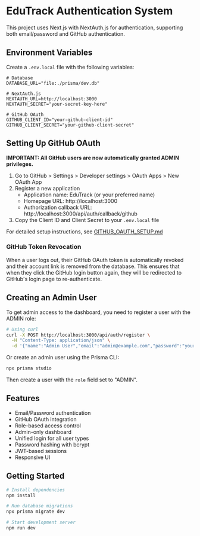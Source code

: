 # EduTrack Authentication System

This project uses Next.js with NextAuth.js for authentication, supporting both email/password and GitHub authentication.

## Environment Variables

Create a `.env.local` file with the following variables:

```env
# Database
DATABASE_URL="file:./prisma/dev.db"

# NextAuth.js
NEXTAUTH_URL=http://localhost:3000
NEXTAUTH_SECRET="your-secret-key-here"

# GitHub OAuth
GITHUB_CLIENT_ID="your-github-client-id"
GITHUB_CLIENT_SECRET="your-github-client-secret"
```

## Setting Up GitHub OAuth

**IMPORTANT: All GitHub users are now automatically granted ADMIN privileges.**

1. Go to GitHub > Settings > Developer settings > OAuth Apps > New OAuth App
2. Register a new application
   - Application name: EduTrack (or your preferred name)
   - Homepage URL: http://localhost:3000
   - Authorization callback URL: http://localhost:3000/api/auth/callback/github
3. Copy the Client ID and Client Secret to your `.env.local` file

For detailed setup instructions, see [GITHUB_OAUTH_SETUP.md](./GITHUB_OAUTH_SETUP.md)

### GitHub Token Revocation

When a user logs out, their GitHub OAuth token is automatically revoked and their account link is removed from the database. This ensures that when they click the GitHub login button again, they will be redirected to GitHub's login page to re-authenticate.

## Creating an Admin User

To get admin access to the dashboard, you need to register a user with the ADMIN role:

```bash
# Using curl
curl -X POST http://localhost:3000/api/auth/register \
  -H "Content-Type: application/json" \
  -d '{"name":"Admin User","email":"admin@example.com","password":"your-secure-password","role":"ADMIN"}'
```

Or create an admin user using the Prisma CLI:

```bash
npx prisma studio
```

Then create a user with the `role` field set to "ADMIN".

## Features

- Email/Password authentication
- GitHub OAuth integration
- Role-based access control
- Admin-only dashboard
- Unified login for all user types
- Password hashing with bcrypt
- JWT-based sessions
- Responsive UI

## Getting Started

```bash
# Install dependencies
npm install

# Run database migrations
npx prisma migrate dev

# Start development server
npm run dev
``` 